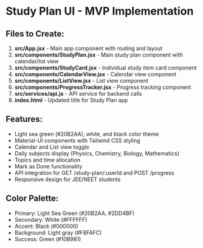 # Study Plan UI - MVP Implementation

## Files to Create:
1. **src/App.jsx** - Main app component with routing and layout
2. **src/components/StudyPlan.jsx** - Main study plan component with calendar/list view
3. **src/components/StudyCard.jsx** - Individual study item card component
4. **src/components/CalendarView.jsx** - Calendar view component
5. **src/components/ListView.jsx** - List view component
6. **src/components/ProgressTracker.jsx** - Progress tracking component
7. **src/services/api.js** - API service for backend calls
8. **index.html** - Updated title for Study Plan app

## Features:
- Light sea green (#20B2AA), white, and black color theme
- Material-UI components with Tailwind CSS styling
- Calendar and List view toggle
- Daily subjects display (Physics, Chemistry, Biology, Mathematics)
- Topics and time allocation
- Mark as Done functionality
- API integration for GET /study-plan/:userId and POST /progress
- Responsive design for JEE/NEET students

## Color Palette:
- Primary: Light Sea Green (#20B2AA, #2DD4BF)
- Secondary: White (#FFFFFF)
- Accent: Black (#000000)
- Background: Light gray (#F8FAFC)
- Success: Green (#10B981)